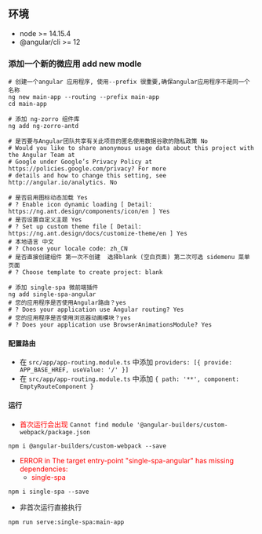 ## 环境
 - node >= 14.15.4
 - @angular/cli >= 12
### 添加一个新的微应用 add new modle

```shell script
# 创建一个angular 应用程序, 使用--prefix 很重要,确保angular应用程序不是同一个名称
ng new main-app --routing --prefix main-app
cd main-app

# 添加 ng-zorro 组件库
ng add ng-zorro-antd

# 是否要与Angular团队共享有关此项目的匿名使用数据谷歌的隐私政策 No
# Would you like to share anonymous usage data about this project with the Angular Team at
# Google under Google’s Privacy Policy at https://policies.google.com/privacy? For more
# details and how to change this setting, see http://angular.io/analytics. No

# 是否启用图标动态加载 Yes
# ? Enable icon dynamic loading [ Detail: https://ng.ant.design/components/icon/en ] Yes
# 是否设置自定义主题 Yes
# ? Set up custom theme file [ Detail: https://ng.ant.design/docs/customize-theme/en ] Yes
# 本地语言 中文
# ? Choose your locale code: zh_CN
# 是否直接创建组件 第一次不创建  选择blank (空白页面) 第二次可选 sidemenu 菜单页面
# ? Choose template to create project: blank

# 添加 single-spa 微前端插件
ng add single-spa-angular
# 您的应用程序是否使用Angular路由？yes
# ? Does your application use Angular routing? Yes
# 您的应用程序是否使用浏览器动画模块？yes
# ? Does your application use BrowserAnimationsModule? Yes
```
#### 配置路由

- 在 `src/app/app-routing.module.ts` 中添加 `providers: [{ provide: APP_BASE_HREF, useValue: '/' }]`
- 在 `src/app/app-routing.module.ts` 中添加 `{ path: '**', component: EmptyRouteComponent }`

#### 运行
- <span style="color: red">首次运行会出现</span> `Cannot find module '@angular-builders/custom-webpack/package.json`
```shell script
npm i @angular-builders/custom-webpack --save
```
- <span style="color: red">ERROR in The target entry-point "single-spa-angular" has missing dependencies:</span>
   - <span style="color: red">single-spa</span>
```shell script
npm i single-spa --save
```
- 非首次运行直接执行
```shell script
npm run serve:single-spa:main-app
```
